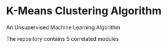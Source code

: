 # K-Means Clustering Algorithm

An Unsupervised Machine Learning Algorithm

The repository contains 5 correlated modules
